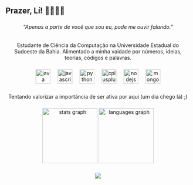 <h2 align="left">Prazer, Lí! 👩🏽‍💻🌱</h2>

###

<h6 align="center">"Apenas a parte de você que sou eu, pode me ouvir falando."</h6>

###

<p align="center">Estudante de Ciência da Computação na Universidade Estadual do Sudoeste da Bahia.  Alimentado a minha vaidade por números, ideias,  teorias, códigos e palavras.</p>

###
###

<div align="center">
  <img src="https://skillicons.dev/icons?i=java" height="40" alt="java logo"  />
  <img width="12" />
  <img src="https://cdn.jsdelivr.net/gh/devicons/devicon/icons/javascript/javascript-original.svg" height="40" alt="javascript logo"  />
  <img width="12" />
  <img src="https://cdn.jsdelivr.net/gh/devicons/devicon/icons/python/python-original.svg" height="40" alt="python logo"  />
  <img width="12" />
  <img src="https://cdn.jsdelivr.net/gh/devicons/devicon/icons/cplusplus/cplusplus-original.svg" height="40" alt="cplusplus logo"  />
  <img width="12" />
  <img src="https://cdn.jsdelivr.net/gh/devicons/devicon/icons/nodejs/nodejs-original.svg" height="40" alt="nodejs logo"  />
  <img width="12" />
  <img src="https://cdn.jsdelivr.net/gh/devicons/devicon/icons/mongodb/mongodb-original.svg" height="40" alt="mongodb logo"  />
</div>

###

<p align="center">Tentando valorizar a importância de ser ativa por aqui (um dia chego lá) ;)</p>

###

<div align="center">
  <img src="https://github-readme-stats.vercel.app/api?username=Livia003&hide_title=false&hide_rank=false&show_icons=true&include_all_commits=true&count_private=true&disable_animations=false&theme=dracula&locale=en&hide_border=false&order=1" height="150" alt="stats graph"  />
  <img src="https://github-readme-stats.vercel.app/api/top-langs?username=Livia003&locale=en&hide_title=false&layout=compact&card_width=320&langs_count=5&theme=dracula&hide_border=false&order=2" height="150" alt="languages graph"  />
</div>

###


###

<div align="center">
  <img src="https://visitor-badge.laobi.icu/badge?page_id=Livia003.Livia003&left_color=hotpink&right_color=hotpink&left_text=Curiosos:"  />
</div>

###
